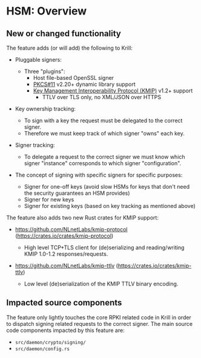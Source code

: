 # HSM: Overview

## New or changed functionality

The feature adds (or will add) the following to Krill:
  - Pluggable signers:
    - Three "plugins":
      - Host file-based OpenSSL signer
      - [PKCS#11](https://www.cryptsoft.com/pkcs11doc/) v2.20+ dynamic library support
      - [Key Management Interoperability Protocol (KMIP)](https://www.oasis-open.org/committees/tc_home.php?wg_abbrev=kmip) v1.2+ support
        - TTLV over TLS only, no XML/JSON over HTTPS
    
  - Key ownership tracking:
    - To sign with a key the request must be delegated to the correct signer.
    - Therefore we must keep track of which signer "owns" each key.

  - Signer tracking:
    - To delegate a request to the correct signer we must know which signer "instance" corresponds to which signer
      "configuration".

  - The concept of signing with specific signers for specific purposes:
    - Signer for one-off keys (avoid slow HSMs for keys that don't need the security guarantees an HSM provides)
    - Signer for new keys
    - Signer for existing keys (based on key tracking as mentioned above)

The feature also adds two new Rust crates for KMIP support:
  - https://github.com/NLnetLabs/kmip-protocol (https://crates.io/crates/kmip-protocol)
    - High level TCP+TLS client for (de)serializing and reading/writing KMIP 1.0-1.2 responses/requests.

  - https://github.com/NLnetLabs/kmip-ttlv (https://crates.io/crates/kmip-ttlv)
    - Low level (de)serialization of the KMIP TTLV binary encoding.

## Impacted source components

The feature only lightly touches the core RPKI related code in Krill in order to dispatch signing
related requests to the correct signer. The main source code components impacted by this feature are:

  - ``src/daemon/crypto/signing/``
  - ``src/daemon/config.rs``
